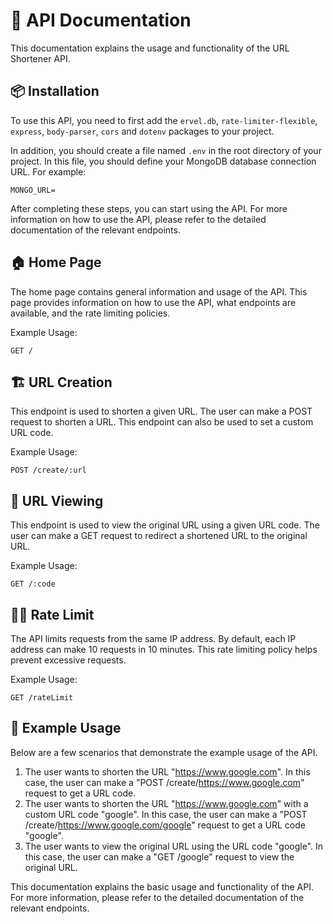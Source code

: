 # 📖 API Documentation

This documentation explains the usage and functionality of the URL Shortener API.

## 📦 Installation

To use this API, you need to first add the `ervel.db`, `rate-limiter-flexible`, `express`, `body-parser`, `cors` and `dotenv` packages to your project.

In addition, you should create a file named `.env` in the root directory of your project. In this file, you should define your MongoDB database connection URL. For example:

```
MONGO_URL=
```

After completing these steps, you can start using the API. For more information on how to use the API, please refer to the detailed documentation of the relevant endpoints.

## 🏠 Home Page

The home page contains general information and usage of the API. This page provides information on how to use the API, what endpoints are available, and the rate limiting policies.

Example Usage:
```
GET /
```

## 🏗️ URL Creation

This endpoint is used to shorten a given URL. The user can make a POST request to shorten a URL. This endpoint can also be used to set a custom URL code.

Example Usage:
```
POST /create/:url
```

## 🔗 URL Viewing

This endpoint is used to view the original URL using a given URL code. The user can make a GET request to redirect a shortened URL to the original URL.

Example Usage:
```
GET /:code
```

## 🕵️‍♂️ Rate Limit

The API limits requests from the same IP address. By default, each IP address can make 10 requests in 10 minutes. This rate limiting policy helps prevent excessive requests.

Example Usage:
```
GET /rateLimit
```

## 📝 Example Usage

Below are a few scenarios that demonstrate the example usage of the API.

1. The user wants to shorten the URL "https://www.google.com". In this case, the user can make a "POST /create/https://www.google.com" request to get a URL code.
2. The user wants to shorten the URL "https://www.google.com" with a custom URL code "google". In this case, the user can make a "POST /create/https://www.google.com/google" request to get a URL code "google".
3. The user wants to view the original URL using the URL code "google". In this case, the user can make a "GET /google" request to view the original URL.

This documentation explains the basic usage and functionality of the API. For more information, please refer to the detailed documentation of the relevant endpoints.